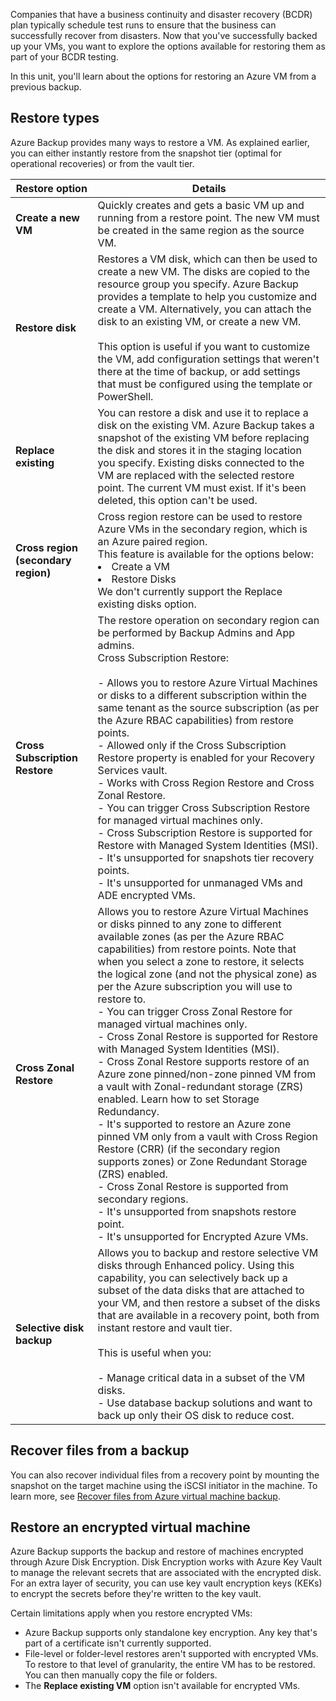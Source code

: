 Companies that have a business continuity and disaster recovery (BCDR) plan typically schedule test runs to ensure that the business can successfully recover from disasters. Now that you've successfully backed up your VMs, you want to explore the options available for restoring them as part of your BCDR testing.

In this unit, you'll learn about the options for restoring an Azure VM from a previous backup.

## Restore types

Azure Backup provides many ways to restore a VM. As explained earlier, you can either instantly restore from the snapshot tier (optimal for operational recoveries) or from the vault tier.

|Restore option |Details |
|---------|---------|
|**Create a new VM**    | Quickly creates and gets a basic VM up and running from a restore point. The new VM must be created in the same region as the source VM.        |
|**Restore disk**  |  Restores a VM disk, which can then be used to create a new VM. The disks are copied to the resource group you specify. Azure Backup provides a template to help you customize and create a VM. Alternatively, you can attach the disk to an existing VM, or create a new VM.<br><br> This option is useful if you want to customize the VM, add configuration settings that weren't there at the time of backup, or add settings that must be configured using the template or PowerShell. |
|**Replace existing**    |   You can restore a disk and use it to replace a disk on the existing VM. Azure Backup takes a snapshot of the existing VM before replacing the disk and stores it in the staging location you specify. Existing disks connected to the VM are replaced with the selected restore point. The current VM must exist. If it's been deleted, this option can't be used.      |
|**Cross region (secondary region)**   |   Cross region restore can be used to restore Azure VMs in the secondary region, which is an Azure paired region.<br> This feature is available for the options below:<br> <li> Create a VM <li> Restore Disks<br> We don't currently support the Replace existing disks option. |
| **Cross Subscription Restore** | The restore operation on secondary region can be performed by Backup Admins and App admins. <br> Cross Subscription Restore: <br><br> - Allows you to restore Azure Virtual Machines or disks to a different subscription within the same tenant as the source subscription (as per the Azure RBAC capabilities) from restore points. <br> - Allowed only if the Cross Subscription Restore property is enabled for your Recovery Services vault. <br> - Works with Cross Region Restore and Cross Zonal Restore. <br> - You can trigger Cross Subscription Restore for managed virtual machines only. <br> - Cross Subscription Restore is supported for Restore with Managed System Identities (MSI). <br> - It's unsupported for snapshots tier recovery points. <br> - It's unsupported for unmanaged VMs and ADE encrypted VMs. |
| **Cross Zonal Restore** | Allows you to restore Azure Virtual Machines or disks pinned to any zone to different available zones (as per the Azure RBAC capabilities) from restore points. Note that when you select a zone to restore, it selects the logical zone (and not the physical zone) as per the Azure subscription you will use to restore to. <br> - You can trigger Cross Zonal Restore for managed virtual machines only. <br> - Cross Zonal Restore is supported for Restore with Managed System Identities (MSI). <br> - Cross Zonal Restore supports restore of an Azure zone pinned/non-zone pinned VM from a vault with Zonal-redundant storage (ZRS) enabled. Learn how to set Storage Redundancy. <br> - It's supported to restore an Azure zone pinned VM only from a vault with Cross Region Restore (CRR) (if the secondary region supports zones) or Zone Redundant Storage (ZRS) enabled. <br> - Cross Zonal Restore is supported from secondary regions. <br> - It's unsupported from snapshots restore point. <br> - It's unsupported for Encrypted Azure VMs. |
| **Selective disk backup** | Allows you to backup and restore selective VM disks through Enhanced policy. Using this capability, you can selectively back up a subset of the data disks that are attached to your VM, and then restore a subset of the disks that are available in a recovery point, both from instant restore and vault tier. <br><br>  This is useful when you: <br><br> - Manage critical data in a subset of the VM disks. <br> - Use database backup solutions and want to back up only their OS disk to reduce cost. |

## Recover files from a backup

You can also recover individual files from a recovery point by mounting the snapshot on the target machine using the iSCSI initiator in the machine. To learn more, see [Recover files from Azure virtual machine backup](/azure/backup/backup-azure-restore-files-from-vm).

## Restore an encrypted virtual machine

Azure Backup supports the backup and restore of machines encrypted through Azure Disk Encryption. Disk Encryption works with Azure Key Vault to manage the relevant secrets that are associated with the encrypted disk. For an extra layer of security, you can use key vault encryption keys (KEKs) to encrypt the secrets before they're written to the key vault.

Certain limitations apply when you restore encrypted VMs:

- Azure Backup supports only standalone key encryption. Any key that's part of a certificate isn't currently supported.
- File-level or folder-level restores aren't supported with encrypted VMs. To restore to that level of granularity, the entire VM has to be restored. You can then manually copy the file or folders.
- The **Replace existing VM** option isn't available for encrypted VMs.